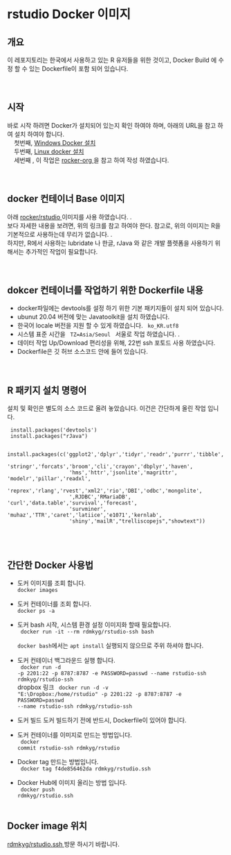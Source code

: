 # rstudio Docker 이미지 #

## 개요 ##
  이 레포지토리는  한국에서 사용하고 있는 R  유저들을 위한 것이고,  Docker Build 에 수정 할 수 있는 Dockerfile이 포함 되어 있습니다.  <br><br><br>
  
## 시작 ##
   바로 시작 하려면 Docker가 설치되어 있는지 확인 하여야 하며,  아래의 URL을 참고 하여 설치 하여야 합니다.   
   &nbsp;  &nbsp;  첫번째,  <a href ="https://myjamong.tistory.com/296#:~:text=Windows%20%ED%99%98%EA%B2%BD%EC%97%90%20Docker%20%EC%84%A4%EC%B9%98%ED%95%98%EA%B8%B0%20%EC%9C%84%ED%95%B4%20Docker%20Hub%EC%97%90%EC%84%9C,%EC%95%84%EB%9E%98%20%EC%BB%B4%ED%8F%AC%EB%84%8C%ED%8A%B8%EB%93%A4%EC%9D%B4%20%EC%A0%9C%EA%B3%B5%EB%90%9C%EB%8B%A4.&text=%EC%84%A4%EC%B9%98%ED%8C%8C%EC%9D%BC%EC%9D%84%20%EC%8B%A4%ED%96%89%ED%95%B4%EC%84%9C,%ED%95%98%EB%8A%94%20%EA%B2%83%EC%9D%84%20%ED%99%95%EC%9D%B8%ED%95%A0%20%EC%88%98%20%EC%9E%88%EB%8B%A4.">  Windows Docker 설치 </a> <br>
   &nbsp;  &nbsp;   두번째,  <a href ="https://rdmkyg.blogspot.com/2022/02/ubunt-docker-r-pull-push.html">  Linux docker 설치 </a>  <br>
   &nbsp;  &nbsp;   세번째 ,  이 작업은  <a href ="https://github.com/rocker-org/rocker">  rocker-org </a> 을 참고 하여 작성 하였습니다.  <br><br><br>
   
## docker 컨테이너 Base 이미지 ##
  아래  <a href = "https://github.com/rocker-org/rocker" > rocker/rstudio </a> 이미지를 사용 하였습니다. .  <br>
  보다 자세한 내용을 보려면,   위의 링크를 참고 하여야 한다.  참고로,  위의 이미지는 R을 기본적으로 사용하는데 무리가 없습니다. .     <br>
  하지만,  R에서 사용하는 lubridate 나 한글,  rJava 와 같은 개발 플렛폼을 사용하기 위해서는 추가적인 작업이 필요합니다. <br><br><br> 
  
 
 ## dokcer  컨테이너를 작업하기 위한 Dockerfile  내용 ##
 - docker파일에는 devtools를 설정 하기 위한 기본 패키지들이 설치 되어 있습니다.  
 - ubunut 20.04 버전에 맞는 Javatoolkit을 설치 하였습니다.  
 - 한국어 locale 버전을 지원 할 수 있게 하였습니다.   <code> ko_KR.utf8 </code>
 - 시스템 표준 시간을 <code> TZ=Asia/Seoul </code> 서울로 작업 하였습니다. . 
 - 데이터 작업 Up/Download 편리성을 위해, 22번 ssh 포토드 사용 하였습니다. 
 - Dockerfile은 깃 허브 소스코드 안에 들어 있습니다. <br><br><br>

## R 패키지 설치 명령어 ##
 설치 및 확인은 별도의 소스 코드로 올려 놓았습니다.  이건은 간단하게 올린 작업 입니다. 
 
 ```
  install.packages('devtools')   
  install.packages("rJava")

  install.packages(c('ggplot2','dplyr','tidyr','readr','purrr','tibble','lubridate',
                     'stringr','forcats','broom','cli','crayon','dbplyr','haven',
                     'hms','httr','jsonlite','magrittr', 'modelr','pillar','readxl',
                     'reprex','rlang','rvest','xml2','rio','DBI','odbc','mongolite',
                     ',RJDBC','RMariaDB', 'curl','data.table','survival','forecast',
                     'survminer', 'muhaz','TTR','caret','latiice','e1071','kernlab',
                     'shiny','mailR',"trelliscopejs","showtext"))
```
<br><br>

 ## 간단한 Docker 사용법 ##
 - 도커 이미지를  조회 합니다.  <br>
   <code>docker images</code> <br>
 - 도커 컨테이너를 조회 합니다.   <br>
   <code>docker ps -a </code> <br>
 - 도커 bash 시작, 시스템 환경 설정 이미지화 할때 필요합니다.  <br>
   <code> docker run -it --rm rdmkyg/rstudio-ssh bash </code> <br>
   <code> docker bash</code>에서는 <code>apt install</code> 실행되지 않으므로 주위 하셔야 합니다.   <br>
 - 도커 컨테이너 백그라운드 실행 합니다. <br>
   <code> docker run  -d -p 2201:22  -p 8787:8787  -e PASSWORD=passwd --name rstudio-ssh rdmkyg/rstudio-ssh</code> <br>
   dropbox 링크 <code> docker run  -d  -v "E:\Dropbox:/home/rstudio"  -p 2201:22  -p 8787:8787  -e PASSWORD=passwd --name rstudio-ssh rdmkyg/rstudio-ssh </code> <br>
 -  도커 빌드  도커 빌드하기 전에 반드시,  Dockerfile이 있어야 합니다.   <br>    
 
 - 도커 컨테이너를 이미지로 만드는 방법입니다. <br>
   <code> docker commit rstudio-ssh rdmkyg/rstudio</code>   
 - Docker tag 만드는 방법입니다.  
   <code>   docker tag f4de856462da rdmkyg/rstudio.ssh </code>  <br>
 - Docker Hub에 이미지 올리는 방법 입니다. <br>
   <code> docker push rdmkyg/rstudio.ssh </code> <br><br>

 ## Docker image 위치  ##
   <a href ="https://hub.docker.com/repository/docker/rdmkyg/rstudio.ssh" >  rdmkyg/rstudio.ssh  </a> 방문 하시기 바랍니다. 

   

   
   
  
   
   
